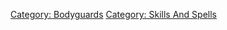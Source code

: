 [Category: Bodyguards](Category:_Bodyguards "wikilink") [Category:
Skills And Spells](Category:_Skills_And_Spells "wikilink")
